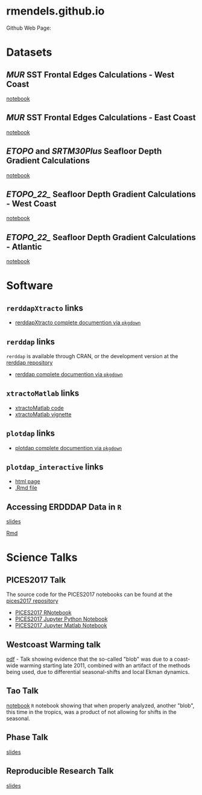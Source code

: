 # rmendels.github.io
Github Web Page:

# Datasets

## *MUR* SST Frontal Edges Calculations - West Coast

[notebook](https://github.com/rmendels/fronts_pacific/blob/main/fronts_pacific.ipynb)

## *MUR* SST Frontal Edges Calculations - East Coast

[notebook](https://github.com/rmendels/fronts_atlantic/blob/main/fronts_atlantic.ipynb)


## *ETOPO* and *SRTM30Plus* Seafloor Depth Gradient Calculations

[notebook](https://rmendels.github.io/seafloor_gradient_doc.html)

## *ETOPO_22_* Seafloor Depth Gradient Calculations - West Coast

[notebook](https://github.com/rmendels/seafloor_gradient_new/blob/main/etopo_22_seafloor_gradient.ipynb)

## *ETOPO_22_* Seafloor Depth Gradient Calculations - Atlantic

[notebook](https://github.com/rmendels/seafloor_gradient_atlantic/blob/main/etopo_22_seafloor_gradient_atlantic.ipynb)


# Software


## `rerddapXtracto` links


* [rerddapXtracto complete documention via `pkgdown`](https://rmendels.github.io/rerddapXtracto_docs)

## `rerddap` links

`rerddap` is available through CRAN,  or the development version at the [rerddap repository](https://github.com/ropensci/rerddap)

* [rerddap complete documention via `pkgdown`](https://rmendels.github.io/rerddap_docs)

## `xtractoMatlab`  links

* [xtractoMatlab code](https://github.com/rmendels/xtractoMatlab)
* [xtractoMatlab vignette](https://github.com/rmendels//rmendels.github.io/xtractoMatlab_vignette.pdfl)


## `plotdap`  links

* [plotdap complete documention via `pkgdown`](https://rmendels.github.io/plotdap_docs)

## `plotdap_interactive` links

* [html page](https://rmendels.github.io/plotdap_interactive/make_plotdap_interactive.html)
* [.Rmd file](https://rmendels.github.io/plotdap_interactive/make_plotdap_interactive.Rmd)

## Accessing ERDDDAP Data in `R`

[slides](https://rmendels.github.io/R_erddap_talk/r_erddap_talk.html)

[Rmd](https://rmendels.github.io/R_erddap_talk/r_erddap_talk.Rmd)


#  Science Talks

## PICES2017 Talk

The source code for the PICES2017 notebooks can be found at the [pices2017 repository](https://github.com/rmendels/pices2017)

* [PICES2017 RNotebook](https://rmendels.github.io/pices2017.nb.html)
* [PICES2017 Jupyter Python Notebook](https://rmendels.github.io/pices2017Notebook.html)
* [PICES2017 Jupyter Matlab Notebook](https://rmendels.github.io/pices2017MNotebook.html)

## Westcoast Warming talk

[pdf](https://rmendels.github.io/WestCoastWarming.pdf)  - Talk showing evidence that the so-called "blob" was due to a coast-wide warming starting late 2011,  combined with an artifact of the methods being used,  due to differential seasonal-shifts and local Ekman dynamics.


## Tao Talk

[notebook](https://rmendels.github.io/TaoTalk.Rmd)  `R` notebook showing that when properly analyzed, another "blob", this time in the tropics, was a product of not allowing for shifts in the seasonal.

 
## Phase Talk

[slides](https://rmendels.github.io/phase_talk/phase_talk.html)

## Reproducible Research Talk

[slides](https://rmendels.github.io/repro_talk/Repro_talk.html)





